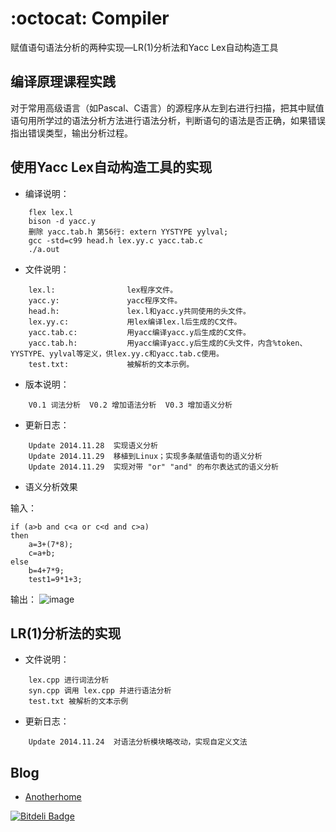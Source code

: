 :octocat: Compiler
=======

赋值语句语法分析的两种实现—LR(1)分析法和Yacc Lex自动构造工具

编译原理课程实践
------------

对于常用高级语言（如Pascal、C语言）的源程序从左到右进行扫描，把其中赋值语句用所学过的语法分析方法进行语法分析，判断语句的语法是否正确，如果错误指出错误类型，输出分析过程。

使用Yacc Lex自动构造工具的实现
-------

+ 编译说明：
```
	flex lex.l
	bison -d yacc.y
	删除 yacc.tab.h 第56行: extern YYSTYPE yylval;
	gcc -std=c99 head.h lex.yy.c yacc.tab.c
	./a.out
```
+ 文件说明：
```
	lex.l:                lex程序文件。
	yacc.y:               yacc程序文件。
	head.h:               lex.l和yacc.y共同使用的头文件。
	lex.yy.c:             用lex编译lex.l后生成的C文件。
	yacc.tab.c:           用yacc编译yacc.y后生成的C文件。
	yacc.tab.h:           用yacc编译yacc.y后生成的C头文件，内含%token、YYSTYPE、yylval等定义，供lex.yy.c和yacc.tab.c使用。
	test.txt:             被解析的文本示例。
```
+ 版本说明： 
```
	V0.1 词法分析  V0.2 增加语法分析  V0.3 增加语义分析
```
+ 更新日志：
```
	Update 2014.11.28  实现语义分析
	Update 2014.11.29  移植到Linux；实现多条赋值语句的语义分析
	Update 2014.11.29  实现对带 "or" "and" 的布尔表达式的语义分析
```
+ 语义分析效果

输入：
```
if (a>b and c<a or c<d and c>a)
then 
	a=3+(7*8);
	c=a+b; 
else 
	b=4+7*9;
	test1=9*1+3;
```
输出：
![image](http://raw.github.com/DIYgod/Compiler/master/YaccLex/SemanticAnalysis.png)

LR(1)分析法的实现
-------

+ 文件说明：
```
	lex.cpp 进行词法分析
	syn.cpp 调用 lex.cpp 并进行语法分析
	test.txt 被解析的文本示例
```
+ 更新日志：
```
	Update 2014.11.24  对语法分析模块略改动，实现自定义文法
```


Blog
-------
+ [Anotherhome](http://www.anotherhome.net)


[![Bitdeli Badge](https://d2weczhvl823v0.cloudfront.net/DIYgod/coursecompiler/trend.png)](https://bitdeli.com/free "Bitdeli Badge")

